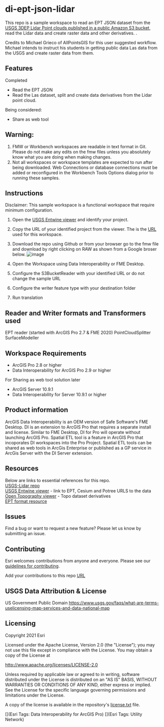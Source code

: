 # di-ept-json-lidar

This repo is a sample workspace to read an EPT JSON dataset from the [USGS 3DEP Lidar Point clouds published in a public Amazon S3 bucket](https://registry.opendata.aws/usgs-lidar/), read the Lidar data and create raster data and other derivatives. .<br/>

Credits to Michael Grieco of AllPointsGIS for  this user suggested workflow. Michael intends to instruct his students in getting public data Las data from the USGS and create raster data from them.

## Features

Completed
* Read the EPT JSON <br/>
* Read the Las dataset, split and create data derivatives from the Lidar point cloud.<br/>

Being considered:
* Share as web tool<br/>

## Warning: 
1. FMW or Workbench workspaces are readable in text format in Git. Please do not make any edits on the fmw files unless you absolutely know what you are doing when making changes.<br/>
2. Not all workspaces or workspace templates are expected to run after being downloaded. Web Connections or database connections must be added or reconfigured in the Workbench Tools Options dialog prior to running these samples.<br/>

## Instructions

Disclaimer: This sample workspace is a functional workspace that require minimum configuration.
1. Open the [USGS Entwine viewer](https://usgs.entwine.io/) and identify your project.
2. Copy the URL of your identified project from the viewer. The is the [URL](https://s3.us-west-2.amazonaws.com/usgs-lidar-public/ARRA-TX_CalhounCo_2010) used for this workspace.
3. Download the repo using Github or from your browser go to the fmw file and download by right clicking on RAW as shown from a Google broser below.
![image](https://user-images.githubusercontent.com/87094963/139471922-a740933d-ef61-4419-8505-a744a3ba70c8.png)
 
4. Open the Workspace using Data Interoperability or FME Desktop.
5. Configure the S3BucketReader with your identified URL or do not change the sample URL
6. Configure the writer feature type with your destination folder
7. Run translation

## Reader and Writer formats and Transformers used
EPT reader (started with ArcGIS Pro 2.7 & FME 2020)
PointCloudSplitter
SurfaceModeller

## Workspace Requirements
* ArcGIS Pro 2.8 or  higher
* Data Interoperability for ArcGIS Pro 2.9 or higher

For Sharing as web tool solution later
* ArcGIS Server 10.9.1
* Data Interoperability for Server 10.9.1 or higher


## Product information
ArcGIS Data Interoperability is an OEM version of Safe Software's FME Desktop. DI is an extension to ArcGIS Pro that requires a separate install and license. Similar to FME Desktop, DI for Pro will operate without launching ArcGIS Pro. Spatial ETL tool is a feature in ArcGIS Pro that incoporates DI workspaces into the Pro Project. Spatial ETL tools can be shared as web tools in ArcGis Enterprise or published as a GP service in ArcGis Server with the DI Server extension. 


## Resources

Below are links to essential references for this repo.<br/>
[USGS-Lidar repo](https://github.com/hobu/usgs-lidar/)<br/>
[USGS Entwine viewer](https://usgs.entwine.io/) - link to EPT, Cesium and Potree URLS to the data<br/>
[Open Topography viewer](https://portal.opentopography.org/datasets) - Topo dataset derivatives<br/>
[EPT format resource](https://entwine.io/entwine-point-tile.html)<br/>

## Issues

Find a bug or want to request a new feature?  Please let us know by submitting an issue.

## Contributing

Esri welcomes contributions from anyone and everyone. Please see our [guidelines for contributing](https://github.com/esri/contributing).

Add your contributions to this repo [URL](https://github.com/awslabs/open-data-registry/blob/main/datasets/usgs-lidar.yaml)

## USGS Data Attribution & License
US Government Public Domain https://www.usgs.gov/faqs/what-are-terms-uselicensing-map-services-and-data-national-map

## Licensing
Copyright 2021 Esri

Licensed under the Apache License, Version 2.0 (the "License");
you may not use this file except in compliance with the License.
You may obtain a copy of the License at

   http://www.apache.org/licenses/LICENSE-2.0

Unless required by applicable law or agreed to in writing, software
distributed under the License is distributed on an "AS IS" BASIS,
WITHOUT WARRANTIES OR CONDITIONS OF ANY KIND, either express or implied.
See the License for the specific language governing permissions and
limitations under the License.

A copy of the license is available in the repository's [license.txt](https://github.com/salvaleonrp/di-data-driven-electric-utility-export-subnetwork/blob/main/license.txt) file.

[](Esri Tags: Data Interoperability for ArcGIS Pro)
[](Esri Tags: Utility Network)
